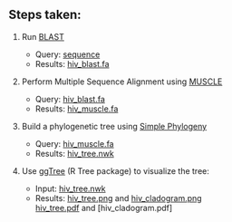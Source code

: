 ## Steps taken: </br>

1. Run [BLAST](https://blast.ncbi.nlm.nih.gov/Blast.cgi) </br>
   - Query: [sequence](https://www.ncbi.nlm.nih.gov/nuccore/AF033819.3?report=fasta) </br>
   - Results: [hiv_blast.fa](./hiv_blast.fa)

  
2. Perform Multiple Sequence Alignment using [MUSCLE](https://www.ebi.ac.uk/Tools/msa/muscle/) </br>
   - Query: [hiv_blast.fa](./hiv_blast.fa) </br>
   - Results: [hiv_muscle.fa](./hiv_muscle.fa)
   
   
3. Build a phylogenetic tree using [Simple Phylogeny](https://www.ebi.ac.uk/Tools/phylogeny/simple_phylogeny/) </br>
   - Query: [hiv_muscle.fa](./hiv_muscle.fa) </br>
   - Results: [hiv_tree.nwk](./hiv_tree.nwk)
   

4. Use [ggTree](./phyl_trees.R) (R Tree package) to visualize the tree: </br>
   -  Input: [hiv_tree.nwk](./hiv_tree.nwk) </br>
   -  Results: [hiv_tree.png](./hiv_tree.png) and [hiv_cladogram.png](./hiv_cladogram.png) </br>
               [hiv_tree.pdf](./hiv_tree.png) and [hiv_cladogram.pdf]
               
   
   
   
   
